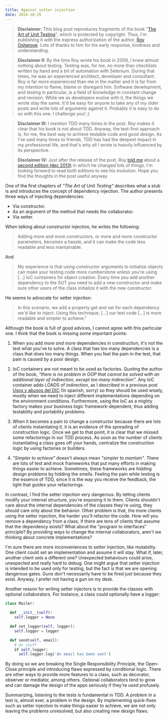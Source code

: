 ```yaml
---
title: Against setter injection
date: 2014-10-25
---
```


> **Disclaimer:** This blog post reproduces fragments of the book "[The Art of Unit Testing](http://www.manning.com/osherove/)", which is protected by copyright. Thus, I'm publishing it with the express authorization of the author, [Roy Osherove](http://osherove.com/). Lots of thanks to him for his early response, kindness and understanding.

> **Disclaimer II:** By the time Roy wrote his book in 2009, I knew almost nothing about testing. Testing was, for me, no more than checklists written by hand and a bit of automation with Selenium. During that times, he was an experienced architect, developer and consultant. Roy is far more experienced than me in the matter and it is far from my intention to flame, blame or disregard him. Software development, and testing in particular, is a field of knowledge in constant change and revision. While we as developers evolve with it, the things we wrote stay the same. It'd be easy for anyone to take any of my older posts and write lots of arguments against it. Probably it is easy to do so with this one. I challenge you! ;)

> **Disclaimer III:** I mention TDD many times in the post. Roy makes it clear that his book is not about TDD. Anyway, the test-first approach is, for me, the best way to achieve testable code and good design. As I've said many times to friends, TDD has had the deepest impact in my professional life, and that's why all I wrote is heavily influenced by its perspective.

> **Disclaimer IV:** Just after the release of the post, Roy [told me](https://twitter.com/RoyOsherove/status/526046883249418240) about a [second edition (dec 2013)](http://www.amazon.es/Art-Unit-Testing-examples/dp/1617290890/ref=sr_1_1?s=foreign-books&ie=UTF8&qid=1414254466&sr=1-1&keywords=the+art+of+unit+testing) in which he changed lots of things. I'm looking forward to read both editions to see his evolution. Hope you find the thoughts in the post useful anyway.


One of the first chapters of _"The Art of Unit Testing"_ describes what a stub is and introduces the concept of dependency injection. The author presents three ways of injecting dependencies:

* Via constructor.
* As an argument of the method that needs the collaborator.
* Via setter.

When talking about constructor injection, he writes the following:

> Adding more and more constructors, or more and more constructor parameters, becomes a hassle, and it can make the code less readable and less mantainable.

And

> My experience is that using constructor arguments to initialize objects can make your testing code more cumberstone unless you're using [...] IoC containers for object creation. Every time you add another dependency to the SUT you need to add a new constructor and make sure other users of the class initialize it with the new constructor.

He seems to advocate for setter injection:

> In this scenario, we add a property get and set for each dependency we'd like to inject. Using this technique, [...] our test code [...] is more readable and simpler to achieve."



Although the book is full of good advices, I cannot agree with this particular one. I think that the book is missing some important points:

1. When you add _more and more_ dependencies in construction, it's not the test what you've to solve. A class that has too many dependencies is a class that does too many things. When you feel the pain in the test, that pain is caused by a poor design.

2. IoC containers are not meant to be used as factories. Quoting the author of the book, _"there is no problem in OOP that cannot be solved with an additional layer of indirection, except too many indirection"_. Any IoC container adds LOADS of indirection, as I described in a previous post [Usos y abusos del DIC](/blog/usos-y-abusos-del-dic) (In spanish, sorry) so they should be used wisely, mostly when we need to inject different implementations depending on the environment conditions. Furthermore, using the IoC as a mighty factory makes your business logic framework-dependent, thus adding testability and portability problems.

3. When it becomes a pain to change a constructor because there are lots of clients instantiating it, it is an evidence of the spreading of construction logic. Once we get to that point, it is clear that we missed some refactorings in our TDD process. As soon as the number of clients instantiating a class goes off your hands, centralize the construction logic by using factories or builders.

4. _"Simpler to achieve"_ doesn't always mean _"simpler to mantain"_. There are lots of test and mock frameworks that put many efforts in making things easier to achieve. Sometimes, these frameworks are hidding design problems by hidding the smells. Feeling the pain while testing is the essence of TDD, since it is the way you receive the feedback, the light that guides your refactorings.

In contrast, I find the setter injection very dangerous. By letting clients modify your internal structure, you're exposing it to them. Clients shouldn't care about the internal dependencies of the classes they're using, they should care only about the behavior. Other problem is that, the more clients using the setter injection, the harder you'll refactor the code. How will you remove a dependency from a class, if there are tens of clients that assume that the dependency exists? What about the "program to interfaces" principle? By providing ways to change the internal collaborators, aren't we thinking about concrete implementations?

I'm sure there are more inconveniences to setter injection, like mutability. One client could set an implementation and assume it will stay. What if, later, another client sets a different one? Unexpected behaviours could arise, unexpected and really hard to debug. One might argue that setter injection is intended to be used only for testing, but the fact is that we are opening dangerous gates. Guns don't necessarily have to be fired just because they exist. Anyway, I prefer not having a gun on my desk.

Another reason for writing setter injectors is to provide the classes with optional collaborators. For instance, a class could optionally have a logger:

```python
class Mailer:
  
  def __init__(self):
    self.logger = None

  def set_logger(self, logger):
    self.logger = logger

  def send(self, email):
    # do stuff
    if self.logger:
      self.logger.log('An email has been sent')
```

By doing so we are breaking the Single Responsibility Principle, the Open-Close principle and introducing flaws expressed by conditional logic. There are other ways to provide more features to a class, such as decorator, observer or mediator, among others. Optional collaborators tend to grow and can damage the design of the apps seriously if they're used profusely.

Summarizing, listening to the tests is fundamental in TDD. A problem in a test is, almost ever, a problem in the design. By implementing quick-fixes such as setter injection to make things easier to achieve, we are not only leaving the problems unresolved, but also creating new design flaws.

